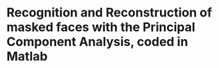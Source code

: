 # Recognition and Reconstruction of masked faces with the Principal Component Analysis, coded in Matlab 
